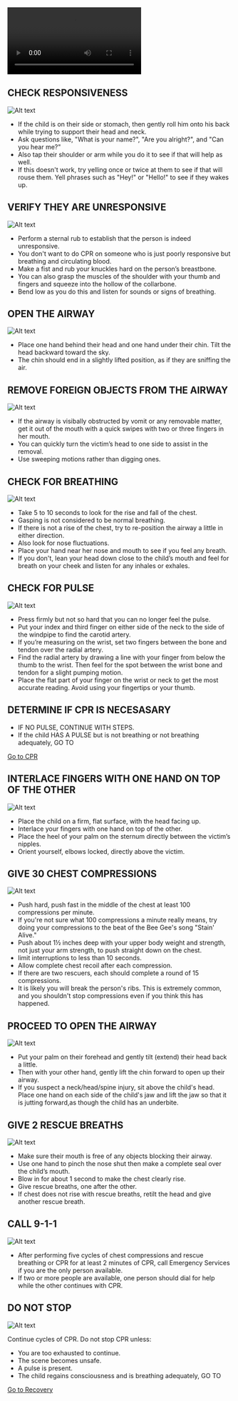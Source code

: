<video controls="controls">
    <source src="/Videos/childCPR.mp4" type="video/mp4" />
</video>

## CHECK RESPONSIVENESS

![Alt text](/Images/AdultCPR/adultCPR22.jpg)

- If the child is on their side or stomach, then gently roll him onto his back while trying to support their head and neck.
- Ask questions like, "What is your name?", "Are you alright?", and "Can you hear me?"
- Also tap their shoulder or arm while you do it to see if that will help as well.
- If this doesn't work, try yelling once or twice at them to see if that will rouse them. Yell phrases such as "Hey!" or "Hello!" to see if they wakes up.

## VERIFY THEY ARE UNRESPONSIVE

![Alt text](/Images/AdultCPR/adultCPR23.jpg)

- Perform a sternal rub to establish that the person is indeed unresponsive.
- You don't want to do CPR on someone who is just poorly responsive but breathing and circulating blood.
- Make a fist and rub your knuckles hard on the person’s breastbone.
- You can also grasp the muscles of the shoulder with your thumb and fingers and squeeze into the hollow of the collarbone.
- Bend low as you do this and listen for sounds or signs of breathing.

## OPEN THE AIRWAY

![Alt text](/Images/AdultCPR/adultCPR25.jpg)

- Place one hand behind their head and one hand under their chin. Tilt the head backward toward the sky.
- The chin should end in a slightly lifted position, as if they are sniffing the air.

## REMOVE FOREIGN OBJECTS FROM THE AIRWAY

![Alt text](/Images/AdultCPR/adultCPR26.jpg)

- If the airway is visibally obstructed by vomit or any removable matter, get it out of the mouth with a quick swipes with two or three fingers in her mouth.
- You can quickly turn the victim’s head to one side to assist in the removal.
- Use sweeping motions rather than digging ones.

## CHECK FOR BREATHING

![Alt text](/Images/AdultCPR/adultCPR27.jpg)

- Take 5 to 10 seconds to look for the rise and fall of the chest.
- Gasping is not considered to be normal breathing.
- If there is not a rise of the chest, try to re-position the airway a little in either direction.
- Also look for nose fluctuations.
- Place your hand near her nose and mouth to see if you feel any breath.
- If you don't, lean your head down close to the child’s mouth and feel for breath on your cheek and listen for any inhales or exhales.

## CHECK FOR PULSE

![Alt text](/Images/AdultShock/adultShock7.jpg)

- Press firmly but not so hard that you can no longer feel the pulse.
- Put your index and third finger on either side of the neck to the side of the windpipe to find the carotid artery.
- If you’re measuring on the wrist, set two fingers between the bone and tendon over the radial artery.
- Find the radial artery by drawing a line with your finger from below the thumb to the wrist. Then feel for the spot between the wrist bone and tendon for a slight pumping motion.
- Place the flat part of your finger on the wrist or neck to get the most accurate reading. Avoid using your fingertips or your thumb.

## DETERMINE IF CPR IS NECESASARY

- IF NO PULSE, CONTINUE WITH STEPS.
- If the child HAS A PULSE but is not breathing or not breathing adequately, GO TO

[Go to CPR](/instructions/0/0/13)

## INTERLACE FINGERS WITH ONE HAND ON TOP OF THE OTHER

![Alt text](/Images/AdultCPR/adultCPR15.jpg)

- Place the child on a firm, flat surface, with the head facing up.
- Interlace your fingers with one hand on top of the other.
- Place the heel of your palm on the sternum directly between the victim’s nipples.
- Orient yourself, elbows locked, directly above the victim.

## GIVE 30 CHEST COMPRESSIONS

![Alt text](/Images/ChildCPR/childCPR10.jpg)

- Push hard, push fast in the middle of the chest at least 100 compressions per minute.
- If you're not sure what 100 compressions a minute really means, try doing your compressions to the beat of the Bee Gee's song "Stain' Alive."
- Push about 1½ inches deep with your upper body weight and strength, not just your arm strength, to push straight down on the chest.
- limit interruptions to less than 10 seconds.
- Allow complete chest recoil after each compression.
- If there are two rescuers, each should complete a round of 15 compressions.
- It is likely you will break the person's ribs. This is extremely common, and you shouldn't stop compressions even if you think this has happened.

## PROCEED TO OPEN THE AIRWAY

![Alt text](/Images/AdultCPR/adultCPR28.jpg)

- Put your palm on their forehead and gently tilt (extend) their head back a little.
- Then with your other hand, gently lift the chin forward to open up their airway.
- If you suspect a neck/head/spine injury, sit above the child's head. Place one hand on each side of the child's jaw and lift the jaw so that it is jutting forward,as though the child has an underbite.

## GIVE 2 RESCUE BREATHS

![Alt text](/Images/ChildChoking/childChoking12.jpg)

- Make sure their mouth is free of any objects blocking their airway.
- Use one hand to pinch the nose shut then make a complete seal over the child’s mouth.
- Blow in for about 1 second to make the chest clearly rise.
- Give rescue breaths, one after the other.
- If chest does not rise with rescue breaths, retilt the head and give another rescue breath.

## CALL 9-1-1

![Alt text](/Images/AdultCPR/adultCPR2.jpg)

- After performing five cycles of chest compressions and rescue breathing or CPR for at least 2 minutes of CPR, call Emergency Services if you are the only person available.
- If two or more people are available, one person should dial for help while the other continues with CPR.

## DO NOT STOP

![Alt text](/Images/ChildCPR/childCPR9.jpg)

Continue cycles of CPR. Do not stop CPR unless:

- You are too exhausted to continue.
- The scene becomes unsafe.
- A pulse is present.
- The child regains consciousness and is breathing adequately, GO TO

[Go to Recovery](/instructions/0/0/12)
